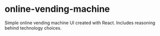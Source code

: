 # online-vending-machine
Simple online vending machine UI created with React. Includes reasoning behind technology choices.
